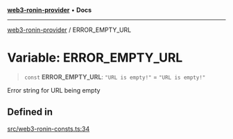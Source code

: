 [**web3-ronin-provider**](../README.md) • **Docs**

***

[web3-ronin-provider](../globals.md) / ERROR\_EMPTY\_URL

# Variable: ERROR\_EMPTY\_URL

> `const` **ERROR\_EMPTY\_URL**: `"URL is empty!"` = `"URL is empty!"`

Error string for URL being empty

## Defined in

[src/web3-ronin-consts.ts:34](https://github.com/chuacw/web3-ronin-provider/blob/023290ecb372f58c7f32d82694336112a4fc5a2a/src/web3-ronin-consts.ts#L34)
